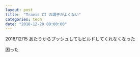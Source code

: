 ```yaml
---
layout: post
title:  "Travis CI の調子がよくない"
categories: tech
date: "2018-12-20 00:00:00"
---
```


2018/12/15 あたりからプッシュしてもビルドしてくれなくなった

困った
